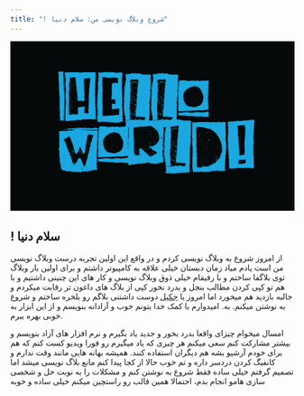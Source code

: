 ```yaml
---
title: "! شروع وبلاگ نویسی من: سلام دنیا"
---
```


![hello world](hello-world.png)
## ! سلام دنیا
از امروز شروع به وبلاگ نویسی کردم و در واقع این اولین تجربه درست وبلاگ نویسی من است
یادم میاد زمان دبستان خیلی علاقه به کامپیوتر داشتم و برای اولین بار وبلاگ توی بلاگفا ساختم و با رفیقام خیلی ذوق وبلاگ نویسی و کار های این چنینی داشتیم و با هم تو کپی کردن مطالب بنجل و بدرد نخور کپی از بلاگ های داغون تر رقابت میکردم و جالبه بازدید هم میخورد
اما امروز با [جکیل](https://https://github.com/jekyll) دوست داشتنی بلاگم رو بلخره ساختم و شروع به نوشتن میکنم. به.
امیدوارم با کمک خدا بتونم خوب و آزادانه بنویسم و از این ابزار به خوبی بهره ببرم.

امسال میخوام چیزای واقعا بدرد بخور و جدید یاد بگیرم و نرم افزار های آزاد بنویسم و بیشتر مشارکت کنم
سعی میکنم هر چیزی که یاد میگیرم رو فورا ویدیو کست کنم که هم برای خودم آرشیو بشه هم دیگران استفاده کنند.
همیشه بهانه هایی مانند وقت ندارم و کانفیگ کردن دردسر داره و تم خوب حالا از کجا پیدا کنم مانع بلاگ نویسی میشد اما تصمیم گرفتم خیلی ساده فقط شروع به نوشتن کنم و مشکلات را به نوبت حل و شخصی سازی هامو انجام بدم، احتمالا همین قالب رو راستچین میکنم خیلی ساده و خوبه